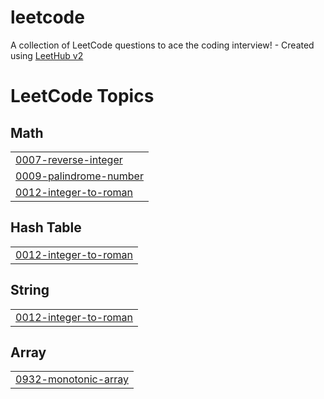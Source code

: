 # leetcode
A collection of LeetCode questions to ace the coding interview! - Created using [LeetHub v2](https://github.com/arunbhardwaj/LeetHub-2.0)

<!---LeetCode Topics Start-->
# LeetCode Topics
## Math
|  |
| ------- |
| [0007-reverse-integer](https://github.com/selvakumar1190/leetcode/tree/master/0007-reverse-integer) |
| [0009-palindrome-number](https://github.com/selvakumar1190/leetcode/tree/master/0009-palindrome-number) |
| [0012-integer-to-roman](https://github.com/selvakumar1190/leetcode/tree/master/0012-integer-to-roman) |
## Hash Table
|  |
| ------- |
| [0012-integer-to-roman](https://github.com/selvakumar1190/leetcode/tree/master/0012-integer-to-roman) |
## String
|  |
| ------- |
| [0012-integer-to-roman](https://github.com/selvakumar1190/leetcode/tree/master/0012-integer-to-roman) |
## Array
|  |
| ------- |
| [0932-monotonic-array](https://github.com/selvakumar1190/leetcode/tree/master/0932-monotonic-array) |
<!---LeetCode Topics End-->